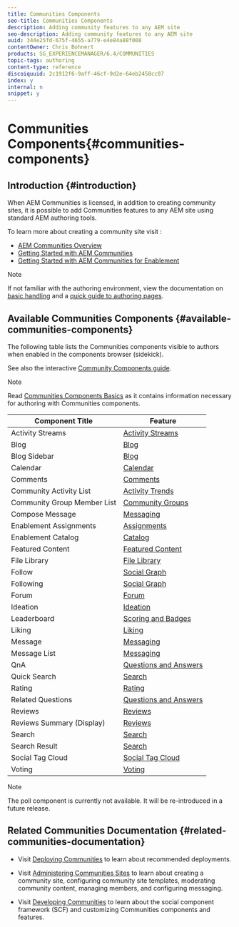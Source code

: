 ```yaml
---
title: Communities Components
seo-title: Communities Components
description: Adding community features to any AEM site 
seo-description: Adding community features to any AEM site 
uuid: 344e25fd-675f-4655-a779-e4e84a88f008
contentOwner: Chris Bohnert
products: SG_EXPERIENCEMANAGER/6.4/COMMUNITIES
topic-tags: authoring
content-type: reference
discoiquuid: 2c1912f6-9aff-46cf-9d2e-64eb2458cc07
index: y
internal: n
snippet: y
---
```


# Communities Components{#communities-components}

## Introduction {#introduction}

When AEM Communities is licensed, in addition to creating community sites, it is possible to add Communities features to any AEM site using standard AEM authoring tools.

To learn more about creating a community site visit :

* [AEM Communities Overview](../../communities/using/overview.md)
* [Getting Started with AEM Communities](../../communities/using/getting-started.md)
* [Getting Started with AEM Communities for Enablement](../../communities/using/getting-started-enablement.md)

>[!NOTE]
>
>If not familiar with the authoring environment, view the documentation on [basic handling](../../sites/authoring/using/basic-handling.md) and a [quick guide to authoring pages](../../sites/authoring/using/qg-page-authoring.md).

## Available Communities Components {#available-communities-components}

The following table lists the Communities components visible to authors when enabled in the components browser (sidekick).

See also the interactive [Community Components guide](../../communities/using/components-guide.md).

>[!NOTE]
>
>Read [Communities Components Basics](../../communities/using/basics.md) as it contains information necessary for authoring with Communities components.

| **Component Title** |**Feature** |
|---|---|
| Activity Streams | [Activity Streams](../../communities/using/activities.md) |
| Blog | [Blog](../../communities/using/blog-feature.md) |
| Blog Sidebar | [Blog](../../communities/using/blog-feature.md) |
| Calendar | [Calendar](../../communities/using/calendar.md) |
| Comments | [Comments](../../communities/using/comments.md) |
| Community Activity List | [Activity Trends](../../communities/using/trends.md) |
| Community Group Member List | [Community Groups](../../communities/using/creating-groups.md) |
| Compose Message | [Messaging](../../communities/using/configure-messaging.md) |
| Enablement Assignments | [Assignments](../../communities/using/assignments.md) |
| Enablement Catalog | [Catalog](../../communities/using/catalog.md) |
| Featured Content | [Featured Content](../../communities/using/featured.md) |
| File Library | [File Library](../../communities/using/file-library.md) |
| Follow | [Social Graph](../../communities/using/socialgraph.md) |
| Following | [Social Graph](../../communities/using/socialgraph.md) |
| Forum | [Forum](../../communities/using/forum.md) |
| Ideation | [Ideation](../../communities/using/ideation-feature.md) |
| Leaderboard | [Scoring and Badges](../../communities/using/enabling-leaderboard.md) |
| Liking | [Liking](../../communities/using/liking.md) |
| Message | [Messaging](../../communities/using/configure-messaging.md) |
| Message List | [Messaging](../../communities/using/configure-messaging.md) |
| QnA | [Questions and Answers](../../communities/using/working-with-qna.md) |
| Quick Search | [Search](../../communities/using/search.md) |
| Rating | [Rating](../../communities/using/rating.md) |
| Related Questions | [Questions and Answers](../../communities/using/working-with-qna.md) |
| Reviews | [Reviews](../../communities/using/reviews.md) |
| Reviews Summary (Display) | [Reviews](../../communities/using/reviews.md) |
| Search | [Search](../../communities/using/search.md) |
| Search Result | [Search](../../communities/using/search.md) |
| Social Tag Cloud | [Social Tag Cloud](../../communities/using/tagcloud.md) |
| Voting | [Voting](../../communities/using/voting.md) |

>[!NOTE]
>
>The poll component is currently not available. It will be re-introduced in a future release.

## Related Communities Documentation {#related-communities-documentation}

* Visit [Deploying Communities](../../communities/using/deploy-communities.md) to learn about recommended deployments.

* Visit [Administering Communities Sites](../../communities/using/administer-landing.md) to learn about creating a community site, configuring community site templates, moderating community content, managing members, and configuring messaging.

* Visit [Developing Communities](../../communities/using/communities.md) to learn about the social component framework (SCF) and customizing Communities components and features.

